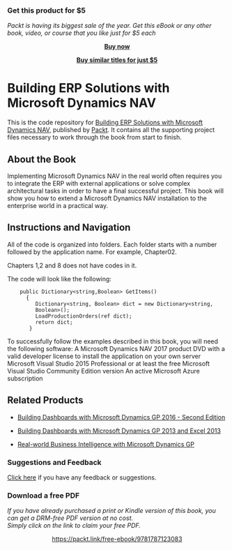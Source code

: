 
### Get this product for $5

<i>Packt is having its biggest sale of the year. Get this eBook or any other book, video, or course that you like just for $5 each</i>


<b><p align='center'>[Buy now](https://packt.link/9781787123083)</p></b>


<b><p align='center'>[Buy similar titles for just $5](https://subscription.packtpub.com/search)</p></b>


# Building ERP Solutions with Microsoft Dynamics NAV
This is the code repository for [Building ERP Solutions with Microsoft Dynamics NAV](https://www.packtpub.com/application-development/building-erp-solutions-microsoft-dynamics-nav?utm_source=github&utm_medium=repository&utm_campaign=9781787123083), published by [Packt](https://www.packtpub.com/?utm_source=github). It contains all the supporting project files necessary to work through the book from start to finish.
## About the Book
Implementing Microsoft Dynamics NAV in the real world often requires you to integrate the ERP with external applications or solve complex architectural tasks in order to have a final successful project. This book will show you how to extend a Microsoft Dynamics NAV installation to the enterprise world in a practical way.


## Instructions and Navigation
All of the code is organized into folders. Each folder starts with a number followed by the application name. For example, Chapter02.

Chapters 1,2 and 8 does not have codes in it.

The code will look like the following:
```
    public Dictionary<string,Boolean> GetItems()
      {
         Dictionary<string, Boolean> dict = new Dictionary<string,
         Boolean>();
         LoadProductionOrders(ref dict);
         return dict;
       }
```

To successfully follow the examples described in this book, you will need the following
software:
A Microsoft Dynamics NAV 2017 product DVD with a valid developer license to
install the application on your own server
Microsoft Visual Studio 2015 Professional or at least the free Microsoft Visual
Studio Community Edition version
An active Microsoft Azure subscription

## Related Products
* [Building Dashboards with Microsoft Dynamics GP 2016 - Second Edition](https://www.packtpub.com/application-development/building-dashboards-microsoft-dynamics-gp-2016-second-edition?utm_source=github&utm_medium=repository&utm_campaign=9781786467614)

* [Building Dashboards with Microsoft Dynamics GP 2013 and Excel 2013](https://www.packtpub.com/application-development/building-dashboards-microsoft-dynamics-gp-2013-and-excel-2013?utm_source=github&utm_medium=repository&utm_campaign=9781849689069)

* [Real-world Business Intelligence with Microsoft Dynamics GP](https://www.packtpub.com/big-data-and-business-intelligence/real-world-business-intelligence-microsoft-dynamics-gp-2013?utm_source=github&utm_medium=repository&utm_campaign=9781782177241)

### Suggestions and Feedback
[Click here](https://docs.google.com/forms/d/e/1FAIpQLSe5qwunkGf6PUvzPirPDtuy1Du5Rlzew23UBp2S-P3wB-GcwQ/viewform) if you have any feedback or suggestions.
### Download a free PDF

 <i>If you have already purchased a print or Kindle version of this book, you can get a DRM-free PDF version at no cost.<br>Simply click on the link to claim your free PDF.</i>
<p align="center"> <a href="https://packt.link/free-ebook/9781787123083">https://packt.link/free-ebook/9781787123083 </a> </p>